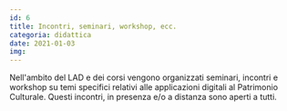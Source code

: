```yaml
---
id: 6
title: Incontri, seminari, workshop, ecc.
categoria: didattica
date: 2021-01-03
img: 
---
```


Nell'ambito del LAD e dei corsi vengono organizzati seminari, incontri e workshop su temi specifici relativi alle applicazioni digitali al Patrimonio Culturale. Questi incontri, in presenza e/o a distanza sono aperti a tutti.
